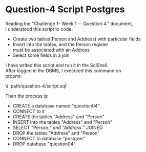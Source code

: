 # Question-4  Script Postgres   

Reading the "Challenge 1- Week 1 -- Question 4." document,  
I understood this script to code:

- Create two tables(Person and Address) with
particular fields
- Insert into the tables, and the Person register  
must be associated with an Address
- Select some fields in a join  

I have writed this script and run it in the SqlShell.  
After logged in the DBMS, I executed this command on  
propmt:  

\i 'path/question-4/script.sql'  

Then the process is:  

- CREATE a database named "question04"
- CONNECT to it
- CREATE the tables "Address" and "Person"
- INSERT into the tables "Address" and "Person"
- SELECT "Person.*" and "Address.*" JOINED
- DROP the tables "Address" and "Person"
- CONNECT to database "postgres"
- DROP database "question04"